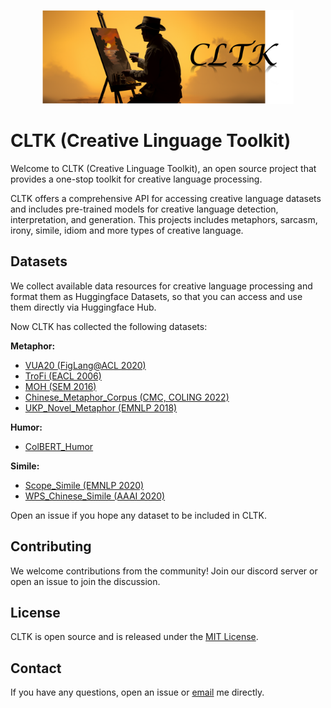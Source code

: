 <p align="center">
    <img src="https://github.com/liyucheng09/cltk/blob/master/imgs/cltk.png" alt="Logo of Selective Context" width="auto" height="150" />
</p>

# CLTK (Creative Linguage Toolkit)

<!-- [![License](https://img.shields.io/badge/License-MIT-blue.svg)](https://opensource.org/licenses/MIT)
[![Python Version](https://img.shields.io/badge/Python-3.7%2B-blue)](https://www.python.org/downloads/release/python-370/)
[![Build Status](https://travis-ci.org/your-username/your-project.svg?branch=master)](https://travis-ci.org/your-username/your-project)
[![Documentation](https://img.shields.io/badge/Documentation-Latest-brightgreen.svg)](https://your-project-documentation-url.com) -->

Welcome to CLTK (Creative Linguage Toolkit), an open source project that provides a one-stop toolkit for creative language processing. 

CLTK offers a comprehensive API for accessing creative language datasets and includes pre-trained models for creative language detection, interpretation, and generation. This projects includes metaphors, sarcasm, irony, simile, idiom and more types of creative language.

## Datasets

We collect available data resources for creative language processing and format them as Huggingface Datasets, so that you can access and use them directly via Huggingface Hub.

Now CLTK has collected the following datasets:

**Metaphor:**
- [VUA20 (FigLang@ACL 2020)](https://huggingface.co/datasets/CreativeLang/vua20_metaphor)
- [TroFi (EACL 2006)](https://huggingface.co/datasets/CreativeLang/trofi_metaphor)
- [MOH (SEM 2016)](https://huggingface.co/datasets/CreativeLang/moh_metaphor)
- [Chinese_Metaphor_Corpus (CMC, COLING 2022)](https://huggingface.co/datasets/CreativeLang/chinese_metaphor_corpus)
- [UKP_Novel_Metaphor (EMNLP 2018)](https://huggingface.co/datasets/CreativeLang/ukp_novel_metaphor)

**Humor:**
- [ColBERT_Humor](https://huggingface.co/datasets/CreativeLang/ColBERT_Humor_Detection)

**Simile:**
- [Scope_Simile (EMNLP 2020)](https://huggingface.co/datasets/CreativeLang/scope_simile_generation)
- [WPS_Chinese_Simile (AAAI 2020)](https://huggingface.co/datasets/CreativeLang/wps_chinese_simile)

Open an issue if you hope any dataset to be included in CLTK.

## Contributing

We welcome contributions from the community! Join our discord server or open an issue to join the discussion.

## License

CLTK is open source and is released under the [MIT License](https://opensource.org/licenses/MIT).

<!-- ## Acknowledgements -->


## Contact

If you have any questions, open an issue or [email](mailto:yucheng.li[at]surrey.ac.uk) me directly.
